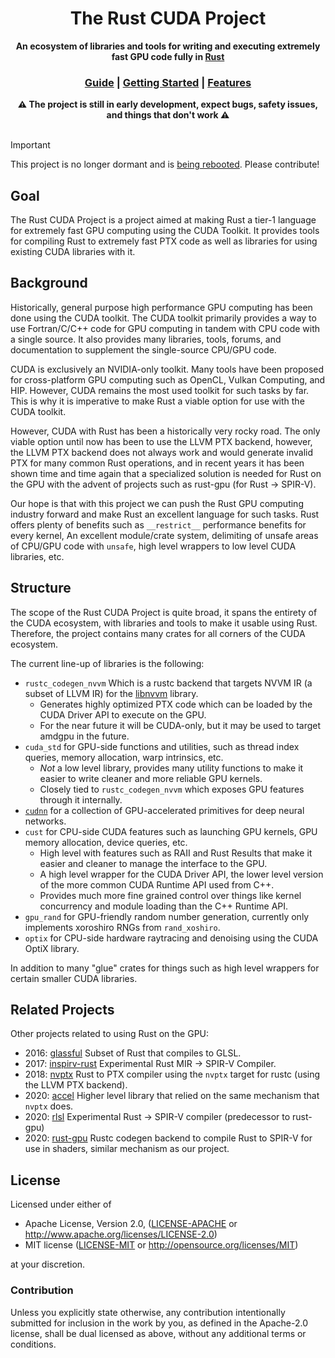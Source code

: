 <div align="center">
  <h1>The Rust CUDA Project</h1>

  <p>
    <strong>An ecosystem of libraries and tools for writing and executing extremely fast GPU code fully in 
    <a href="https://www.rust-lang.org/">Rust</a></strong>
  </p>

  <h3>
    <a href="guide">Guide</a>
    <span> | </span>
    <a href="guide/src/guide/getting_started.md">Getting Started</a>
    <span> | </span>
    <a href="guide/src/features.md">Features</a>
  </h3>
<strong>⚠️ The project is still in early development, expect bugs, safety issues, and things that don't work ⚠️</strong> 
</div>

<br/>

> [!IMPORTANT]
> This project is no longer dormant and is [being
> rebooted](https://rust-gpu.github.io/blog/2025/01/27/rust-cuda-reboot).
> Please contribute!

## Goal

The Rust CUDA Project is a project aimed at making Rust a tier-1 language for extremely fast GPU computing
using the CUDA Toolkit. It provides tools for compiling Rust to extremely fast PTX code as well as libraries
for using existing CUDA libraries with it.

## Background

Historically, general purpose high performance GPU computing has been done using the CUDA toolkit. The CUDA toolkit primarily
provides a way to use Fortran/C/C++ code for GPU computing in tandem with CPU code with a single source. It also provides
many libraries, tools, forums, and documentation to supplement the single-source CPU/GPU code.

CUDA is exclusively an NVIDIA-only toolkit. Many tools have been proposed for cross-platform GPU computing such as
OpenCL, Vulkan Computing, and HIP. However, CUDA remains the most used toolkit for such tasks by far. This is why it is
imperative to make Rust a viable option for use with the CUDA toolkit.

However, CUDA with Rust has been a historically very rocky road. The only viable option until now has been to use the LLVM PTX
backend, however, the LLVM PTX backend does not always work and would generate invalid PTX for many common Rust operations, and
in recent years it has been shown time and time again that a specialized solution is needed for Rust on the GPU with the advent
of projects such as rust-gpu (for Rust -> SPIR-V).

Our hope is that with this project we can push the Rust GPU computing industry forward and make Rust an excellent language
for such tasks. Rust offers plenty of benefits such as `__restrict__` performance benefits for every kernel, An excellent module/crate system,
delimiting of unsafe areas of CPU/GPU code with `unsafe`, high level wrappers to low level CUDA libraries, etc.

## Structure

The scope of the Rust CUDA Project is quite broad, it spans the entirety of the CUDA ecosystem, with libraries and tools to make it
usable using Rust. Therefore, the project contains many crates for all corners of the CUDA ecosystem.

The current line-up of libraries is the following:

- `rustc_codegen_nvvm` Which is a rustc backend that targets NVVM IR (a subset of LLVM IR) for the [libnvvm](https://docs.nvidia.com/cuda/nvvm-ir-spec/index.html) library.
  - Generates highly optimized PTX code which can be loaded by the CUDA Driver API to execute on the GPU.
  - For the near future it will be CUDA-only, but it may be used to target amdgpu in the future.
- `cuda_std` for GPU-side functions and utilities, such as thread index queries, memory allocation, warp intrinsics, etc.
  - _Not_ a low level library, provides many utility functions to make it easier to write cleaner and more reliable GPU kernels.
  - Closely tied to `rustc_codegen_nvvm` which exposes GPU features through it internally.
- [`cudnn`](https://github.com/Rust-GPU/Rust-CUDA/tree/master/crates/cudnn) for a collection of GPU-accelerated primitives for deep neural networks.
- `cust` for CPU-side CUDA features such as launching GPU kernels, GPU memory allocation, device queries, etc.
  - High level with features such as RAII and Rust Results that make it easier and cleaner to manage the interface to the GPU.
  - A high level wrapper for the CUDA Driver API, the lower level version of the more common CUDA Runtime API used from C++.
  - Provides much more fine grained control over things like kernel concurrency and module loading than the C++ Runtime API.
- `gpu_rand` for GPU-friendly random number generation, currently only implements xoroshiro RNGs from `rand_xoshiro`.
- `optix` for CPU-side hardware raytracing and denoising using the CUDA OptiX library.

In addition to many "glue" crates for things such as high level wrappers for certain smaller CUDA libraries.

## Related Projects

Other projects related to using Rust on the GPU:

- 2016: [glassful](https://github.com/kmcallister/glassful) Subset of Rust that compiles to GLSL.
- 2017: [inspirv-rust](https://github.com/msiglreith/inspirv-rust) Experimental Rust MIR -> SPIR-V Compiler.
- 2018: [nvptx](https://github.com/japaric-archived/nvptx) Rust to PTX compiler using the `nvptx` target for rustc (using the LLVM PTX backend).
- 2020: [accel](https://github.com/termoshtt/accel) Higher level library that relied on the same mechanism that `nvptx` does.
- 2020: [rlsl](https://github.com/MaikKlein/rlsl) Experimental Rust -> SPIR-V compiler (predecessor to rust-gpu)
- 2020: [rust-gpu](https://github.com/EmbarkStudios/rust-gpu) Rustc codegen backend to compile Rust to SPIR-V for use in shaders, similar mechanism as our project.

## License

Licensed under either of

- Apache License, Version 2.0, ([LICENSE-APACHE](LICENSE-APACHE) or http://www.apache.org/licenses/LICENSE-2.0)
- MIT license ([LICENSE-MIT](LICENSE-MIT) or http://opensource.org/licenses/MIT)

at your discretion.

### Contribution

Unless you explicitly state otherwise, any contribution intentionally submitted for inclusion in the work by you, as defined in the Apache-2.0 license, shall be dual licensed as above, without any additional terms or conditions.

